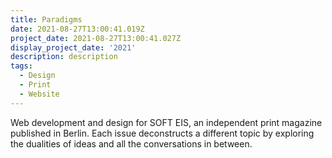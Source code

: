 ```yaml
---
title: Paradigms
date: 2021-08-27T13:00:41.019Z
project_date: 2021-08-27T13:00:41.027Z
display_project_date: '2021'
description: description
tags:
  - Design
  - Print
  - Website
---
```

Web development and design for SOFT EIS, an independent print magazine published in Berlin. Each issue deconstructs a different topic by exploring the dualities of ideas and all the conversations in between.